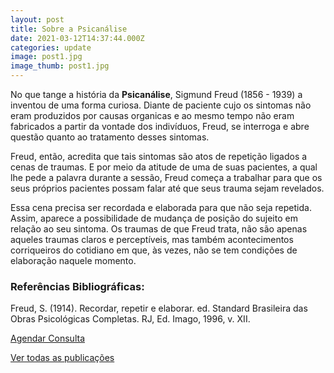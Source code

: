```yaml
---
layout: post
title: Sobre a Psicanálise
date: 2021-03-12T14:37:44.000Z
categories: update
image: post1.jpg
image_thumb: post1.jpg
---
```


No que tange a história da **Psicanálise**, Sigmund Freud (1856 - 1939) a inventou de uma forma curiosa. Diante de paciente cujo os sintomas não eram produzidos por causas organicas e ao mesmo tempo não eram fabricados a partir da vontade dos indivíduos, Freud, se interroga e abre questão quanto ao tratamento desses sintomas. 

Freud, então, acredita que tais sintomas são atos de repetição ligados a cenas de traumas. E por meio da atitude de uma de suas pacientes, a qual lhe pede a palavra durante a sessão, Freud começa a trabalhar para que os seus próprios pacientes possam falar até que seus trauma sejam revelados. 

Essa cena precisa ser recordada e elaborada para que não seja repetida. Assim, aparece a possibilidade de mudança de posição do sujeito em relação ao seu sintoma.
Os traumas de que Freud trata, não são apenas aqueles traumas claros e perceptíveis, mas também acontecimentos corriqueiros do cotidiano em que, às vezes, não se tem condições de elaboração naquele momento. 


### Referências Bibliográficas:

Freud, S. (1914). Recordar, repetir e elaborar. ed. Standard Brasileira das Obras Psicológicas Completas. RJ, Ed. Imago, 1996, v. XII.

<a href="http://ana.cristinask.com/contato/" class="button" target="_blank">
Agendar Consulta
</a>

[Ver todas as publicações](http://ana.cristinask.com/all-posts/)